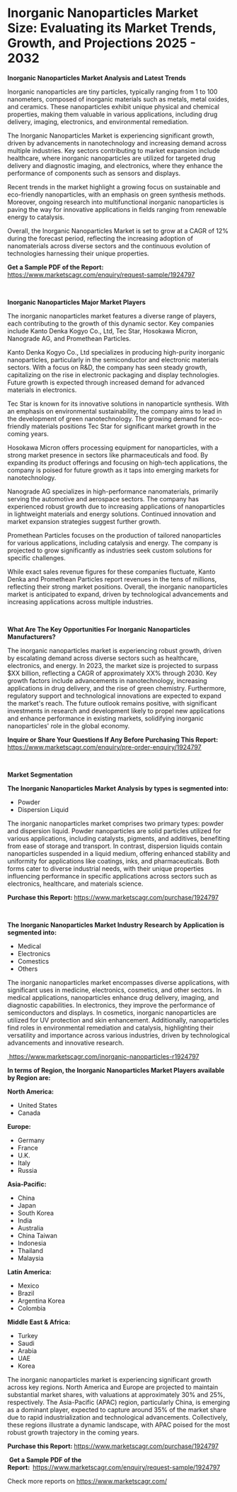 <p><h1>Inorganic Nanoparticles Market Size: Evaluating its Market Trends, Growth, and Projections 2025 - 2032</h1></p><p><strong>Inorganic Nanoparticles Market Analysis and Latest Trends</strong></p>
<p><p>Inorganic nanoparticles are tiny particles, typically ranging from 1 to 100 nanometers, composed of inorganic materials such as metals, metal oxides, and ceramics. These nanoparticles exhibit unique physical and chemical properties, making them valuable in various applications, including drug delivery, imaging, electronics, and environmental remediation.</p><p>The Inorganic Nanoparticles Market is experiencing significant growth, driven by advancements in nanotechnology and increasing demand across multiple industries. Key sectors contributing to market expansion include healthcare, where inorganic nanoparticles are utilized for targeted drug delivery and diagnostic imaging, and electronics, where they enhance the performance of components such as sensors and displays.</p><p>Recent trends in the market highlight a growing focus on sustainable and eco-friendly nanoparticles, with an emphasis on green synthesis methods. Moreover, ongoing research into multifunctional inorganic nanoparticles is paving the way for innovative applications in fields ranging from renewable energy to catalysis. </p><p>Overall, the Inorganic Nanoparticles Market is set to grow at a CAGR of 12% during the forecast period, reflecting the increasing adoption of nanomaterials across diverse sectors and the continuous evolution of technologies harnessing their unique properties.</p></p>
<p><strong>Get a Sample PDF of the Report:&nbsp;</strong> <a href="https://www.marketscagr.com/enquiry/request-sample/1924797?utm_campaign=2016&utm_medium=2&utm_source=Github&utm_content=ia&utm_term=14012025&utm_id=inorganic-nanoparticles">https://www.marketscagr.com/enquiry/request-sample/1924797</a></p>
<p>&nbsp;</p>
<p><strong>Inorganic Nanoparticles Major Market Players</strong></p>
<p><p>The inorganic nanoparticles market features a diverse range of players, each contributing to the growth of this dynamic sector. Key companies include Kanto Denka Kogyo Co., Ltd, Tec Star, Hosokawa Micron, Nanograde AG, and Promethean Particles.</p><p>Kanto Denka Kogyo Co., Ltd specializes in producing high-purity inorganic nanoparticles, particularly in the semiconductor and electronic materials sectors. With a focus on R&D, the company has seen steady growth, capitalizing on the rise in electronic packaging and display technologies. Future growth is expected through increased demand for advanced materials in electronics.</p><p>Tec Star is known for its innovative solutions in nanoparticle synthesis. With an emphasis on environmental sustainability, the company aims to lead in the development of green nanotechnology. The growing demand for eco-friendly materials positions Tec Star for significant market growth in the coming years.</p><p>Hosokawa Micron offers processing equipment for nanoparticles, with a strong market presence in sectors like pharmaceuticals and food. By expanding its product offerings and focusing on high-tech applications, the company is poised for future growth as it taps into emerging markets for nanotechnology.</p><p>Nanograde AG specializes in high-performance nanomaterials, primarily serving the automotive and aerospace sectors. The company has experienced robust growth due to increasing applications of nanoparticles in lightweight materials and energy solutions. Continued innovation and market expansion strategies suggest further growth.</p><p>Promethean Particles focuses on the production of tailored nanoparticles for various applications, including catalysis and energy. The company is projected to grow significantly as industries seek custom solutions for specific challenges.</p><p>While exact sales revenue figures for these companies fluctuate, Kanto Denka and Promethean Particles report revenues in the tens of millions, reflecting their strong market positions. Overall, the inorganic nanoparticles market is anticipated to expand, driven by technological advancements and increasing applications across multiple industries.</p></p>
<p>&nbsp;</p>
<p><strong>What Are The Key Opportunities For Inorganic Nanoparticles Manufacturers?</strong></p>
<p><p>The inorganic nanoparticles market is experiencing robust growth, driven by escalating demand across diverse sectors such as healthcare, electronics, and energy. In 2023, the market size is projected to surpass $XX billion, reflecting a CAGR of approximately XX% through 2030. Key growth factors include advancements in nanotechnology, increasing applications in drug delivery, and the rise of green chemistry. Furthermore, regulatory support and technological innovations are expected to expand the market's reach. The future outlook remains positive, with significant investments in research and development likely to propel new applications and enhance performance in existing markets, solidifying inorganic nanoparticles' role in the global economy.</p></p>
<p><strong>Inquire or Share Your Questions If Any Before Purchasing This Report:</strong> <a href="https://www.marketscagr.com/enquiry/pre-order-enquiry/1924797?utm_campaign=2016&utm_medium=2&utm_source=Github&utm_content=ia&utm_term=14012025&utm_id=inorganic-nanoparticles">https://www.marketscagr.com/enquiry/pre-order-enquiry/1924797</a></p>
<p>&nbsp;</p>
<p><strong>Market Segmentation</strong></p>
<p><strong>The Inorganic Nanoparticles Market Analysis by types is segmented into:</strong></p>
<p><ul><li>Powder</li><li>Dispersion Liquid</li></ul></p>
<p><p>The inorganic nanoparticles market comprises two primary types: powder and dispersion liquid. Powder nanoparticles are solid particles utilized for various applications, including catalysts, pigments, and additives, benefiting from ease of storage and transport. In contrast, dispersion liquids contain nanoparticles suspended in a liquid medium, offering enhanced stability and uniformity for applications like coatings, inks, and pharmaceuticals. Both forms cater to diverse industrial needs, with their unique properties influencing performance in specific applications across sectors such as electronics, healthcare, and materials science.</p></p>
<p><strong>Purchase this Report:&nbsp;</strong><a href="https://www.marketscagr.com/purchase/1924797?utm_campaign=2016&utm_medium=2&utm_source=Github&utm_content=ia&utm_term=14012025&utm_id=inorganic-nanoparticles">https://www.marketscagr.com/purchase/1924797</a></p>
<p>&nbsp;</p>
<p><strong>The Inorganic Nanoparticles Market Industry Research by Application is segmented into:</strong></p>
<p><ul><li>Medical</li><li>Electronics</li><li>Comestics</li><li>Others</li></ul></p>
<p><p>The inorganic nanoparticles market encompasses diverse applications, with significant uses in medicine, electronics, cosmetics, and other sectors. In medical applications, nanoparticles enhance drug delivery, imaging, and diagnostic capabilities. In electronics, they improve the performance of semiconductors and displays. In cosmetics, inorganic nanoparticles are utilized for UV protection and skin enhancement. Additionally, nanoparticles find roles in environmental remediation and catalysis, highlighting their versatility and importance across various industries, driven by technological advancements and innovative research.</p></p>
<p><a href="https://www.marketscagr.com/inorganic-nanoparticles-r1924797?utm_campaign=2016&utm_medium=2&utm_source=Github&utm_content=ia&utm_term=14012025&utm_id=inorganic-nanoparticles">&nbsp;https://www.marketscagr.com/inorganic-nanoparticles-r1924797</a></p>
<p><strong>In terms of Region, the Inorganic Nanoparticles Market Players available by Region are:</strong></p>
<p>
    <p> <strong> North America: </strong>
        <ul>
            <li>United States</li>
            <li>Canada</li>
        </ul>
        </p> 
    <p> <strong> Europe: </strong>
        <ul>
            <li>Germany</li>
            <li>France</li>
            <li>U.K.</li>
            <li>Italy</li>
            <li>Russia</li>
        </ul>
        </p> 
    <p> <strong> Asia-Pacific: </strong>
        <ul>
            <li>China</li>
            <li>Japan</li>
            <li>South Korea</li>
            <li>India</li>
            <li>Australia</li>
            <li>China Taiwan</li>
            <li>Indonesia</li>
            <li>Thailand</li>
            <li>Malaysia</li>
        </ul>
        </p> 
    <p> <strong> Latin America: </strong>
        <ul>
            <li>Mexico</li>
            <li>Brazil</li>
            <li>Argentina Korea</li>
            <li>Colombia</li>
        </ul>
        </p> 
    <p> <strong> Middle East & Africa: </strong>
        <ul>
            <li>Turkey</li>
            <li>Saudi</li>
            <li>Arabia</li>
            <li>UAE</li>
            <li>Korea</li>
        </ul>
    </p>
    </p>
<p><p>The inorganic nanoparticles market is experiencing significant growth across key regions. North America and Europe are projected to maintain substantial market shares, with valuations at approximately 30% and 25%, respectively. The Asia-Pacific (APAC) region, particularly China, is emerging as a dominant player, expected to capture around 35% of the market share due to rapid industrialization and technological advancements. Collectively, these regions illustrate a dynamic landscape, with APAC poised for the most robust growth trajectory in the coming years.</p></p>
<p><strong>Purchase this Report: </strong><a href="https://www.marketscagr.com/purchase/1924797?utm_campaign=2016&utm_medium=2&utm_source=Github&utm_content=ia&utm_term=14012025&utm_id=inorganic-nanoparticles">https://www.marketscagr.com/purchase/1924797</a></p>
<p>&nbsp;<strong>Get a Sample PDF of the Report:&nbsp;&nbsp;</strong><a href="https://www.marketscagr.com/enquiry/request-sample/1924797?utm_campaign=2016&utm_medium=2&utm_source=Github&utm_content=ia&utm_term=14012025&utm_id=inorganic-nanoparticles">https://www.marketscagr.com/enquiry/request-sample/1924797</a></p>
<p><strong></strong></p>
<p>Check more reports on <a href="https://www.marketscagr.com/?utm_campaign=2016&utm_medium=2&utm_source=Github&utm_content=ia&utm_term=14012025&utm_id=inorganic-nanoparticles">https://www.marketscagr.com/</a></p>